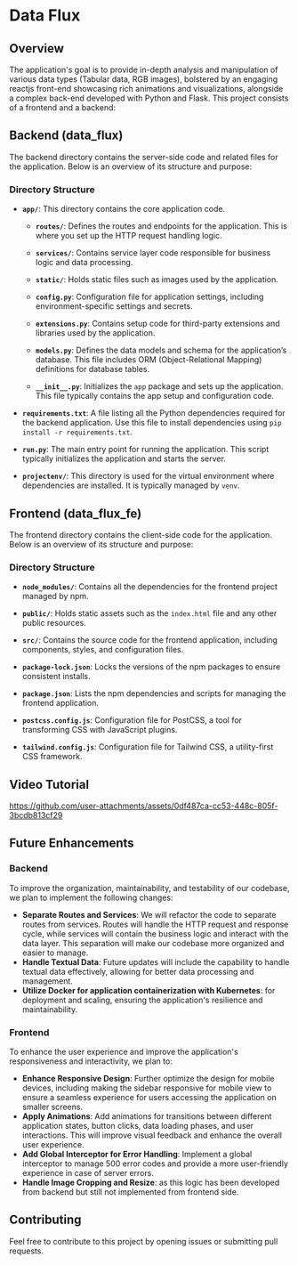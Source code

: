 # Data Flux
## Overview
The application's goal is to provide in-depth analysis and manipulation of various data types (Tabular data, RGB images), 
bolstered by an engaging reactjs front-end showcasing rich animations and visualizations, alongside a complex back-end developed with Python and Flask.
This project consists of a frontend and a backend:
## Backend  (data_flux)

The backend directory contains the server-side code and related files for the application. Below is an overview of its structure and purpose:

### Directory Structure

-   **`app/`**: This directory contains the core application code.
    
    -   **`routes/`**: Defines the routes and endpoints for the application. This is where you set up the HTTP request handling logic.
    -   **`services/`**: Contains service layer code responsible for business logic and data processing.
    -   **`static/`**: Holds static files such as images used by the application.
	   -   **`config.py`**: Configuration file for application settings, including environment-specific settings and secrets.
	  -   **`extensions.py`**: Contains setup code for third-party extensions and libraries used by the application.
    
	-   **`models.py`**: Defines the data models and schema for the application’s database. This file includes ORM (Object-Relational Mapping) definitions for database tables.
    
	-   **`__init__.py`**: Initializes the `app` package and sets up the application. This file typically contains the app setup and configuration code.
    
-   **`requirements.txt`**: A file listing all the Python dependencies required for the backend application. Use this file to install dependencies using `pip install -r requirements.txt`.
    
-   **`run.py`**: The main entry point for running the application. This script typically initializes the application and starts the server.
- **`projectenv/`**: This directory is used for the virtual environment where dependencies are installed. It is typically managed by `venv`.

## Frontend (data_flux_fe)

The frontend directory contains the client-side code for the application. Below is an overview of its structure and purpose:

### Directory Structure

-   **`node_modules/`**: Contains all the dependencies for the frontend project managed by npm.
    
-   **`public/`**: Holds static assets such as the `index.html` file and any other public resources.
    
-   **`src/`**: Contains the source code for the frontend application, including components, styles, and configuration files.
    
-   **`package-lock.json`**: Locks the versions of the npm packages to ensure consistent installs.
    
-   **`package.json`**: Lists the npm dependencies and scripts for managing the frontend application.
    
-   **`postcss.config.js`**: Configuration file for PostCSS, a tool for transforming CSS with JavaScript plugins.
      
-   **`tailwind.config.js`**: Configuration file for Tailwind CSS, a utility-first CSS framework.

## Video Tutorial

https://github.com/user-attachments/assets/0df487ca-cc53-448c-805f-3bcdb813cf29

## Future Enhancements

### Backend

To improve the organization, maintainability, and testability of our codebase, we plan to implement the following changes:

-   **Separate Routes and Services**: We will refactor the code to separate routes from services. Routes will handle the HTTP request and response cycle, while services will contain the business logic and interact with the data layer. This separation will make our codebase more organized and easier to manage.
-   **Handle Textual Data**: Future updates will include the capability to handle textual data effectively, allowing for better data processing and management.
-   **Utilize Docker for application containerization with Kubernetes**: for deployment and scaling, ensuring the application's resilience and maintainability.

### Frontend

To enhance the user experience and improve the application's responsiveness and interactivity, we plan to:

-   **Enhance Responsive Design**: Further optimize the design for mobile devices, including making the sidebar responsive for mobile view to ensure a seamless experience for users accessing the application on smaller screens.
-   **Apply Animations**: Add animations for transitions between different application states, button clicks, data loading phases, and user interactions. This will improve visual feedback and enhance the overall user experience.
-   **Add Global Interceptor for Error Handling**: Implement a global interceptor to manage 500 error codes and provide a more user-friendly experience in case of server errors.
-   **Handle Image Cropping and Resize**: as this logic has been developed from backend but still not implemented from frontend side.

## Contributing

Feel free to contribute to this project by opening issues or submitting pull requests.
